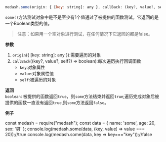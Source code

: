 ```js
medash.some(origin: { [key: string]: any }, callBack: (key?, value?, self?) => boolean):boolean
```
`some()`方法测试对象中是不是至少有1个值通过了被提供的函数测试。它返回的是一个Boolean类型的值。  
> 注意：如果用一个空对象进行测试，在任何情况下它返回的都是false。

**参数**  
1. `origin`({ [key: string]: any }):需要遍历的对象
2. `callBack`((key?, value?, self?) => boolean):每次遍历执行回调函数
    * `key`:对象属性
    * `value`:对象属性值
    * `self`:被遍历的对象
  
**返回**  
 `boolean`: 被提供的函数返回`true`，则`some`方法结束并返回`true`;遍历完成对象后被提供的函数一直没有返回`true`,则`some`方法返回`false`。  
  
**例子**    

<me-embed> 
const medash = require("medash");
const data = { name: 'some', age: 20, sex: '男' };
console.log(medash.some(data, (key, value) => value === 20));//true
console.log(medash.some(data, key => key==="key"));//false
</-embed> 

